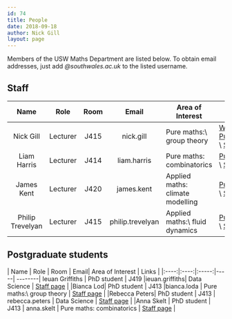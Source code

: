 ```yaml
---
id: 74
title: People
date: 2018-09-18
author: Nick Gill
layout: page
---
```


Members of the USW Maths Department are listed below. To obtain email addresses, just add *@southwales.ac.uk* to the listed username.

## Staff

| Name | Role | Room | Email |  Area of Interest | Links |
|:----:|:----:|:-----:|:----:|-----| --------|
|Nick Gill|Lecturer|J415|nick.gill|Pure maths:\ group theory| <a href = "http://boolesrings.org/nickgill">Website</a> \ <a href = "https://pure.southwales.ac.uk/en/persons/nicholas-gill(72b8ce29-32db-4ec4-a6a6-6fa586c31aad)/publications.html">Publications</a> \ <a href = "http://staff.southwales.ac.uk/users/7988-ngill">Staff page</a> |
|Liam Harris| Lecturer |J414 | liam.harris|  Pure maths: combinatorics | <a href = "https://pure.southwales.ac.uk/en/persons/liam-harris(49321f9b-6e7d-4edd-90d3-03808d9516a4)/publications.html">Publications</a> \ <a href = "http://staff.southwales.ac.uk/users/5265-lhharris">Staff page</a> |
|James Kent|Lecturer | J420|james.kent| Applied maths: climate modelling| <a href = "https://pure.southwales.ac.uk/en/persons/james-kent(f397a1d4-057a-4fbd-a9a7-d8b528b2d8df)/publications.html">Publications</a> \ <a href = "http://staff.southwales.ac.uk/users/8005-jkent">Staff page</a> |
|Philip Trevelyan| Lecturer|J415|philip.trevelyan| Applied maths:\ fluid dynamics| <a href = "https://pure.southwales.ac.uk/en/persons/pmj-trevelyan(05d1b722-f4f0-45bb-a854-f61cbd42b817)/publications.html">Publications</a> \ <a href = "http://staff.southwales.ac.uk/users/3932-ptrevely">Staff page</a> |

## Postgraduate students

| Name | Role | Room | Email| Area of Interest | Links |
|:----:|:----:|:-----:|-----| --------|
Ieuan Griffiths | PhD student | J419 |ieuan.griffiths| Data Science | <a href = "http://staff.southwales.ac.uk/users/10446-igriffit">Staff page</a> | 
|Bianca Lod| PhD student | J413 |bianca.loda | Pure maths:\ group theory  | <a href = "http://staff.southwales.ac.uk/users/9674-bloda">Staff page</a>  |
|Rebecca Peters| PhD student | J413 | rebecca.peters  | Data Science | <a href = "http://staff.southwales.ac.uk/users/9719-rpeters1">Staff page</a>  |
|Anna Skelt | PhD student | J413 | anna.skelt | Pure maths: combinatorics | <a href = "http://staff.southwales.ac.uk/users/9673-askelt">Staff page</a>  |
